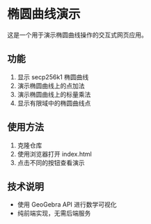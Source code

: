 # 椭圆曲线演示

这是一个用于演示椭圆曲线操作的交互式网页应用。

## 功能
1. 显示 secp256k1 椭圆曲线
2. 演示椭圆曲线上的点加法
3. 演示椭圆曲线上的标量乘法
4. 显示有限域中的椭圆曲线点

## 使用方法
1. 克隆仓库
2. 使用浏览器打开 index.html
3. 点击不同的按钮查看演示

## 技术说明
- 使用 GeoGebra API 进行数学可视化
- 纯前端实现，无需后端服务 